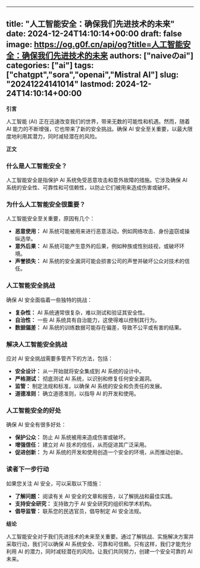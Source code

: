 
---
title: "人工智能安全：确保我们先进技术的未来"
date: 2024-12-24T14:10:14+00:00
draft: false
image: https://og.g0f.cn/api/og?title=人工智能安全：确保我们先进技术的未来
authors: ["naiveのai"]
categories: ["ai"]
tags: ["chatgpt","sora","openai","Mistral AI"]
slug: "20241224141014"
lastmod: 2024-12-24T14:10:14+00:00
---
**引言**

人工智能 (AI) 正在迅速改变我们的世界，带来无数的可能性和机遇。然而，随着 AI 能力的不断增强，它也带来了新的安全挑战。确保 AI 安全至关重要，以最大限度地利用其潜力，同时减轻潜在的风险。

**正文**

### 什么是人工智能安全？

人工智能安全是指保护 AI 系统免受恶意攻击和意外故障的措施。它涉及确保 AI 系统的安全性、可靠性和可信赖性，以防止它们被用来造成伤害或破坏。

### 为什么人工智能安全很重要？

人工智能安全至关重要，原因有几个：

- **恶意使用：** AI 系统可能被用来进行恶意活动，例如网络攻击、身份盗窃或操纵选举。
- **意外后果：** AI 系统可能产生意外的后果，例如种族或性别歧视，或破坏环境。
- **声誉损失：** AI 系统的安全漏洞可能会损害公司的声誉并破坏公众对技术的信任。

### 人工智能安全挑战

确保 AI 安全面临着一些独特的挑战：

- **复杂性：** AI 系统通常很复杂，难以测试和验证其安全性。
- **自治性：** 一些 AI 系统具有自治能力，这使得难以控制其行为。
- **数据偏差：** AI 系统的训练数据可能存在偏差，导致不公平或有害的结果。

### 解决人工智能安全挑战

应对 AI 安全挑战需要多管齐下的方法，包括：

- **安全设计：** 从一开始就将安全集成到 AI 系统的设计中。
- **严格测试：** 彻底测试 AI 系统，以识别和修复任何安全漏洞。
- **监管：** 制定法规和标准，以确保 AI 系统的安全和负责任的发展。
- **道德准则：** 确立道德准则，以指导 AI 的开发和使用。

### 人工智能安全的好处

确保 AI 安全有很多好处：

- **保护公众：** 防止 AI 系统被用来造成伤害或破坏。
- **增强信任：** 建立对 AI 技术的信任，从而促进其广泛采用。
- **促进创新：** 为 AI 系统的开发和使用创造一个安全的环境，从而推动创新。

### 读者下一步行动

如果您关注 AI 安全，可以采取以下措施：

- **了解问题：** 阅读有关 AI 安全的文章和报告，以了解挑战和最佳实践。
- **支持安全研究：** 支持致力于 AI 安全研究的组织和学术机构。
- **倡导监管：** 联系您的民选官员，倡导制定 AI 安全法规。

**结论**

人工智能安全对于我们先进技术的未来至关重要。通过了解挑战、实施解决方案并采取行动，我们可以确保 AI 系统安全、可靠和可信赖。只有这样，我们才能充分利用 AI 的潜力，同时减轻潜在的风险。让我们共同努力，创建一个安全可靠的 AI 未来。